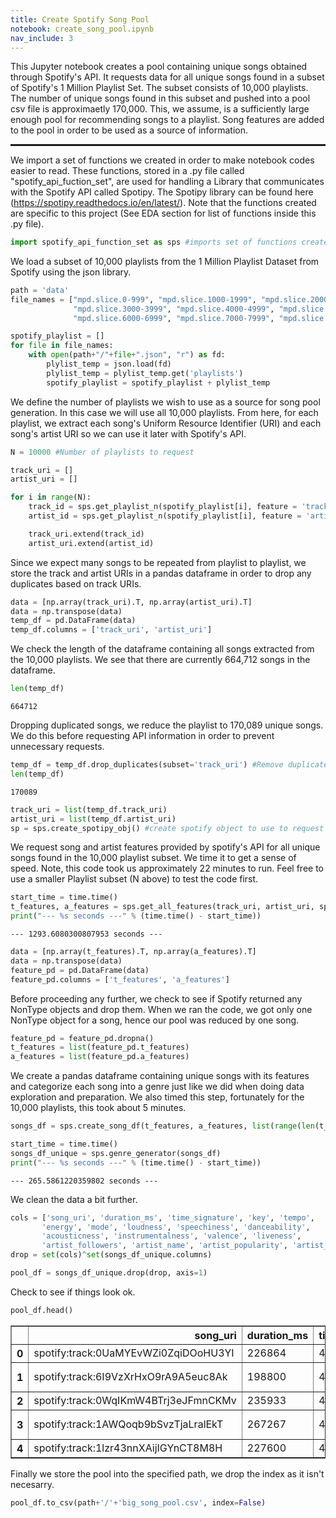 ```yaml
---
title: Create Spotify Song Pool
notebook: create_song_pool.ipynb
nav_include: 3
---
```


This Jupyter notebook creates a pool containing unique songs obtained through Spotify's API. It requests data for all unique songs found in a subset of Spotify's 1 Million Playlist Set. The subset consists of 10,000 playlists. The number of unique songs found in this subset and pushed into a pool csv file is approximaetly 170,000. This, we assume, is a sufficiently large enough pool for recommending songs to a playlist. Song features are added to the pool in order to be used as a source of information.

<hr style="height:2pt">


We import a set of functions we created in order to make notebook codes easier to read. These functions, stored in a .py file called "spotify_api_fuction_set", are used for handling a Library that communicates with the Spotify API called Spotipy. The Spotipy library can be found here (https://spotipy.readthedocs.io/en/latest/). Note that the functions created are specific to this project (See EDA section for list of functions inside this .py file).



```python
import spotify_api_function_set as sps #imports set of functions created to use spotify API
```


We load a subset of 10,000 playlists from the 1 Million Playlist Dataset from Spotify using the json library.



```python
path = 'data'
file_names = ["mpd.slice.0-999", "mpd.slice.1000-1999", "mpd.slice.2000-2999",
              "mpd.slice.3000-3999", "mpd.slice.4000-4999", "mpd.slice.5000-5999",
              "mpd.slice.6000-6999", "mpd.slice.7000-7999", "mpd.slice.8000-8999", "mpd.slice.9000-9999"]

spotify_playlist = []
for file in file_names:
    with open(path+"/"+file+".json", "r") as fd:
        plylist_temp = json.load(fd)
        plylist_temp = plylist_temp.get('playlists')
        spotify_playlist = spotify_playlist + plylist_temp
```


We define the number of playlists we wish to use as a source for song pool generation. In this case we will use all 10,000 playlists. From here, for each playlist, we extract each song's Uniform Resource Identifier (URI) and each song's artist URI so we can use it later with Spotify's API.



```python
N = 10000 #Number of playlists to request

track_uri = []
artist_uri = []

for i in range(N):
    track_id = sps.get_playlist_n(spotify_playlist[i], feature = 'track_uri', n_playlist = i)
    artist_id = sps.get_playlist_n(spotify_playlist[i], feature = 'artist_uri', n_playlist = i)  

    track_uri.extend(track_id)
    artist_uri.extend(artist_id)
```


Since we expect many songs to be repeated from playlist to playlist, we store the track and artist URIs in a pandas dataframe in order to drop any duplicates based on track URIs.



```python
data = [np.array(track_uri).T, np.array(artist_uri).T]
data = np.transpose(data)
temp_df = pd.DataFrame(data)
temp_df.columns = ['track_uri', 'artist_uri']
```


We check the length of the dataframe containing all songs extracted from the 10,000 playlists. We see that there are currently 664,712 songs in the dataframe.



```python
len(temp_df)
```





    664712



Dropping duplicated songs, we reduce the playlist to 170,089 unique songs. We do this before requesting API information in order to prevent unnecessary requests.



```python
temp_df = temp_df.drop_duplicates(subset='track_uri') #Remove duplicates
len(temp_df)
```





    170089





```python
track_uri = list(temp_df.track_uri)
artist_uri = list(temp_df.artist_uri)
sp = sps.create_spotipy_obj() #create spotify object to use to request songs
```


We request song and artist features provided by spotify's API for all unique songs found in the 10,000 playlist subset. We time it to get a sense of speed. Note, this code took us approximately 22 minutes to run. Feel free to use a smaller Playlist subset (N above) to test the code first.



```python
start_time = time.time()
t_features, a_features = sps.get_all_features(track_uri, artist_uri, sp)
print("--- %s seconds ---" % (time.time() - start_time))
```


    --- 1293.6080300807953 seconds ---




```python
data = [np.array(t_features).T, np.array(a_features).T]
data = np.transpose(data)
feature_pd = pd.DataFrame(data)
feature_pd.columns = ['t_features', 'a_features']
```


Before proceeding any further, we check to see if Spotify returned any NonType objects and drop them. When we ran the code, we got only one NonType object for a song, hence our pool was reduced by one song.



```python
feature_pd = feature_pd.dropna()
t_features = list(feature_pd.t_features)
a_features = list(feature_pd.a_features)
```


We create a pandas dataframe containing unique songs with its features and categorize each song into a genre just like we did when doing data exploration and preparation. We also timed this step, fortunately for the 10,000 playlists, this took about 5 minutes.



```python
songs_df = sps.create_song_df(t_features, a_features, list(range(len(t_features))))
```




```python
start_time = time.time()
songs_df_unique = sps.genre_generator(songs_df)
print("--- %s seconds ---" % (time.time() - start_time))
```

    --- 265.5861220359802 seconds ---


We clean the data a bit further.



```python
cols = ['song_uri', 'duration_ms', 'time_signature', 'key', 'tempo',
       'energy', 'mode', 'loudness', 'speechiness', 'danceability',
       'acousticness', 'instrumentalness', 'valence', 'liveness',
       'artist_followers', 'artist_name', 'artist_popularity', 'artist_uri','genre']
drop = set(cols)^set(songs_df_unique.columns)
```




```python
pool_df = songs_df_unique.drop(drop, axis=1)
```


Check to see if things look ok.



```python
pool_df.head()
```





<div>
<style scoped>
    .dataframe tbody tr th:only-of-type {
        vertical-align: middle;
    }

    .dataframe tbody tr th {
        vertical-align: top;
    }

    .dataframe thead th {
        text-align: right;
    }
</style>
<table border="1" class="dataframe">
  <thead>
    <tr style="text-align: right;">
      <th></th>
      <th>song_uri</th>
      <th>duration_ms</th>
      <th>time_signature</th>
      <th>key</th>
      <th>tempo</th>
      <th>energy</th>
      <th>mode</th>
      <th>loudness</th>
      <th>speechiness</th>
      <th>danceability</th>
      <th>acousticness</th>
      <th>instrumentalness</th>
      <th>valence</th>
      <th>liveness</th>
      <th>artist_followers</th>
      <th>artist_uri</th>
      <th>artist_name</th>
      <th>artist_popularity</th>
      <th>genre</th>
    </tr>
  </thead>
  <tbody>
    <tr>
      <th>0</th>
      <td>spotify:track:0UaMYEvWZi0ZqiDOoHU3YI</td>
      <td>226864</td>
      <td>4</td>
      <td>4</td>
      <td>125.461</td>
      <td>0.813</td>
      <td>0</td>
      <td>-7.105</td>
      <td>0.1210</td>
      <td>0.904</td>
      <td>0.03110</td>
      <td>0.006970</td>
      <td>0.810</td>
      <td>0.0471</td>
      <td>909185</td>
      <td>spotify:artist:2wIVse2owClT7go1WT98tk</td>
      <td>Missy Elliott</td>
      <td>76</td>
      <td>rap</td>
    </tr>
    <tr>
      <th>1</th>
      <td>spotify:track:6I9VzXrHxO9rA9A5euc8Ak</td>
      <td>198800</td>
      <td>4</td>
      <td>5</td>
      <td>143.040</td>
      <td>0.838</td>
      <td>0</td>
      <td>-3.914</td>
      <td>0.1140</td>
      <td>0.774</td>
      <td>0.02490</td>
      <td>0.025000</td>
      <td>0.924</td>
      <td>0.2420</td>
      <td>5455441</td>
      <td>spotify:artist:26dSoYclwsYLMAKD3tpOr4</td>
      <td>Britney Spears</td>
      <td>82</td>
      <td>pop</td>
    </tr>
    <tr>
      <th>2</th>
      <td>spotify:track:0WqIKmW4BTrj3eJFmnCKMv</td>
      <td>235933</td>
      <td>4</td>
      <td>2</td>
      <td>99.259</td>
      <td>0.758</td>
      <td>0</td>
      <td>-6.583</td>
      <td>0.2100</td>
      <td>0.664</td>
      <td>0.00238</td>
      <td>0.000000</td>
      <td>0.701</td>
      <td>0.0598</td>
      <td>16678709</td>
      <td>spotify:artist:6vWDO969PvNqNYHIOW5v0m</td>
      <td>Beyoncé</td>
      <td>87</td>
      <td>pop</td>
    </tr>
    <tr>
      <th>3</th>
      <td>spotify:track:1AWQoqb9bSvzTjaLralEkT</td>
      <td>267267</td>
      <td>4</td>
      <td>4</td>
      <td>100.972</td>
      <td>0.714</td>
      <td>0</td>
      <td>-6.055</td>
      <td>0.1400</td>
      <td>0.891</td>
      <td>0.20200</td>
      <td>0.000234</td>
      <td>0.818</td>
      <td>0.0521</td>
      <td>7341126</td>
      <td>spotify:artist:31TPClRtHm23RisEBtV3X7</td>
      <td>Justin Timberlake</td>
      <td>83</td>
      <td>rap</td>
    </tr>
    <tr>
      <th>4</th>
      <td>spotify:track:1lzr43nnXAijIGYnCT8M8H</td>
      <td>227600</td>
      <td>4</td>
      <td>0</td>
      <td>94.759</td>
      <td>0.606</td>
      <td>1</td>
      <td>-4.596</td>
      <td>0.0713</td>
      <td>0.853</td>
      <td>0.05610</td>
      <td>0.000000</td>
      <td>0.654</td>
      <td>0.3130</td>
      <td>1044532</td>
      <td>spotify:artist:5EvFsr3kj42KNv97ZEnqij</td>
      <td>Shaggy</td>
      <td>74</td>
      <td>rap</td>
    </tr>
  </tbody>
</table>
</div>



Finally we store the pool into the specified path, we drop the index as it isn't necesarry.



```python
pool_df.to_csv(path+'/'+'big_song_pool.csv', index=False)
```

